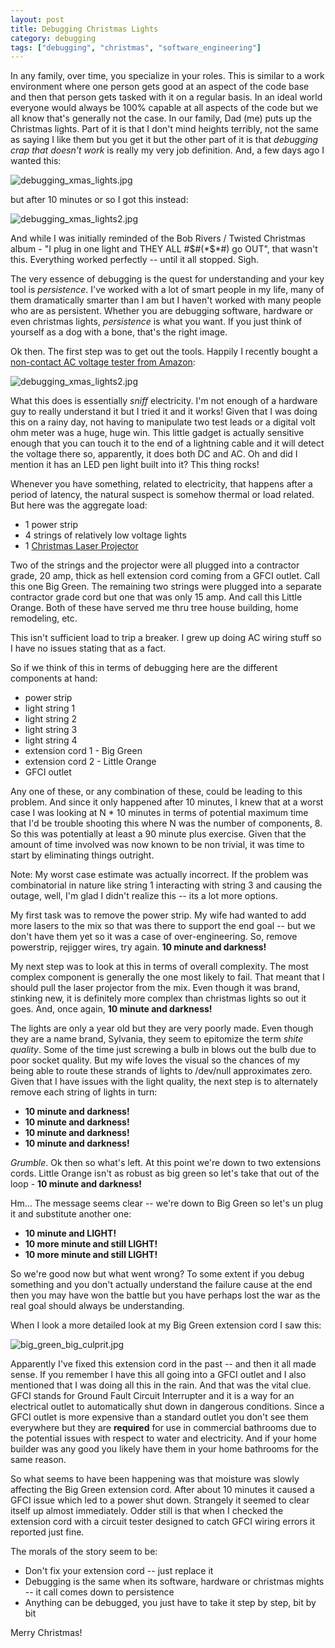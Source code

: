 ```yaml
---
layout: post
title: Debugging Christmas Lights
category: debugging
tags: ["debugging", "christmas", "software_engineering"]
---
```

In any family, over time, you specialize in your roles.  This is similar to a work environment where one person gets good at an aspect of the code base and then that person gets tasked with it on a regular basis.  In an ideal world everyone would always be 100% capable at all aspects of the code but we all know that's generally not the case.  In our family, Dad (me) puts up the Christmas lights.  Part of it is that I don't mind heights terribly, not the same as saying I like them but you get it but the other part of it is that *debugging crap that doesn't work* is really my very job definition.  And, a few days ago I wanted this:

![debugging_xmas_lights.jpg](/blog/assets/debugging_xmas_lights.jpg)

but after 10 minutes or so I got this instead:

![debugging_xmas_lights2.jpg](/blog/assets/debugging_xmas_lights2.jpg)

And while I was initially reminded of the Bob Rivers / Twisted Christmas album - "I plug in one light and THEY ALL #$#(*$*#) go OUT", that wasn't this.  Everything worked perfectly -- until it all stopped.  Sigh.

The very essence of debugging is the quest for understanding and your key tool is *persistence*.  I've worked with a lot of smart people in my life, many of them dramatically smarter than I am but I haven't worked with many people who are as persistent.  Whether you are debugging software, hardware or even christmas lights, *persistence* is what you want.  If you just think of yourself as a dog with a bone, that's the right image.  

Ok then.  The first step was to get out the tools.  Happily I recently bought a [non-contact AC voltage tester from Amazon](https://www.amazon.com/gp/product/B019EJXUJU/ref=oh_aui_search_detailpage?ie=UTF8&psc=1):

![debugging_xmas_lights2.jpg](/blog/assets/non_contact_tester.jpg)

What this does is essentially *sniff* electricity.  I'm not enough of a hardware guy to really understand it but I tried it and it works!  Given that I was doing this on a rainy day, not having to manipulate two test leads or a digital volt ohm meter was a huge, huge win.  This little gadget is actually sensitive enough that you can touch it to the end of a lightning cable and it will detect the voltage there so, apparently, it does both DC and AC.  Oh and did I mention it has an LED pen light built into it?  This thing rocks!

Whenever you have something, related to electricity, that happens after a period of latency, the natural suspect is somehow thermal or load related.  But here was the aggregate load:

* 1 power strip
* 4 strings of relatively low voltage lights
* 1 [Christmas Laser Projector](https://www.amazon.com/gp/product/B01JBTO16E/ref=oh_aui_search_detailpage?ie=UTF8&psc=1)

Two of the strings and the projector were all plugged into a contractor grade, 20 amp, thick as hell extension cord coming from a GFCI outlet.  Call this one Big Green.  The remaining two strings were plugged into a separate contractor grade cord but one that was only 15 amp.  And call this Little Orange.  Both of these have served me thru tree house building, home remodeling, etc.

This isn't sufficient load to trip a breaker.  I grew up doing AC wiring stuff so I have no issues stating that as a fact.

So if we think of this in terms of debugging here are the different components at hand:

* power strip
* light string 1
* light string 2
* light string 3
* light string 4
* extension cord 1 - Big Green
* extension cord 2 - Little Orange
* GFCI outlet

Any one of these, or any combination of these, could be leading to this problem.  And since it only happened after 10 minutes, I knew that at a worst case I was looking at N * 10 minutes in terms of potential maximum time that I'd be trouble shooting this where N was the number of components, 8.  So this was potentially at least a 90 minute plus exercise.  Given that the amount of time involved was now known to be non trivial, it was time to start by eliminating things outright.

Note: My worst case estimate was actually incorrect.  If the problem was combinatorial in nature like string 1 interacting with string 3 and causing the outage, well, I'm glad I didn't realize this -- its a lot more options.

My first task was to remove the power strip.  My wife had wanted to add more lasers to the mix so that was there to support the end goal -- but we don't have them yet so it was a case of over-engineering.  So, remove powerstrip, rejigger wires, try again.  **10 minute and darkness!**

My next step was to look at this in terms of overall complexity.  The most complex component is generally the one most likely to fail.  That meant that I should pull the laser projector from the mix.  Even though it was brand, stinking new, it is definitely more complex than christmas lights so out it goes.  And, once again, **10 minute and darkness!**

The lights are only a year old but they are very poorly made.  Even though they are a name brand, Sylvania, they seem to epitomize the term *shite quality*.  Some of the time just screwing a bulb in blows out the bulb due to poor socket quality.  But my wife loves the visual so the chances of my being able to route these strands of lights to /dev/null approximates zero.  Given that I have issues with the light quality, the next step is to alternately remove each string of lights in turn:

*  **10 minute and darkness!**
*  **10 minute and darkness!**
*  **10 minute and darkness!**
*  **10 minute and darkness!**

*Grumble*.  Ok then so what's left.  At this point we're down to two extensions cords.  Little Orange isn't as robust as big green so let's take that out of the loop - **10 minute and darkness!**

Hm... The message seems clear -- we're down to Big Green so let's un plug it and substitute another one: 

* **10 minute and LIGHT!**
* **10 more minute and still LIGHT!**
* **10 more minute and still LIGHT!**

So we're good now but what went wrong?  To some extent if you debug something and you don't actually understand the failure cause at the end then you may have won the battle but you have perhaps lost the war as the real goal should always be understanding.

When I look a more detailed look at my Big Green extension cord I saw this:

![big_green_big_culprit.jpg](/blog/assets/big_green_big_culprit.jpg)

Apparently I've fixed this extension cord in the past -- and then it all made sense.  If you remember I have this all going into a GFCI outlet and I also mentioned that I was doing all this in the rain.  And that was the vital clue.  GFCI stands for Ground Fault Circuit Interrupter and it is a way for an electrical outlet to automatically shut down in dangerous conditions.  Since a GFCI outlet is more expensive than a standard outlet you don't see them everywhere but they are **required** for use in commercial bathrooms due to the potential issues with respect to water and electricity.  And if your home builder was any good you likely have them in your home bathrooms for the same reason.

So what seems to have been happening was that moisture was slowly affecting the Big Green extension cord.  After about 10 minutes it caused a GFCI issue which led to a power shut down.  Strangely it seemed to clear itself up almost immediately.  Odder still is that when I checked the extension cord with a circuit tester designed to catch GFCI wiring errors it reported just fine.  

The morals of the story seem to be:

* Don't fix your extension cord -- just replace it
* Debugging is the same when its software, hardware or christmas mights -- it call comes down to persistence
* Anything can be debugged, you just have to take it step by step, bit by bit

Merry Christmas!
